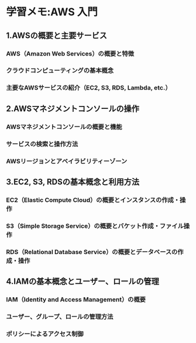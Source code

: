 # 学習メモ:AWS 入門
## 1.AWSの概要と主要サービス
### AWS（Amazon Web Services）の概要と特徴
### クラウドコンピューティングの基本概念
### 主要なAWSサービスの紹介（EC2, S3, RDS, Lambda, etc.）

## 2.AWSマネジメントコンソールの操作
### AWSマネジメントコンソールの概要と機能
### サービスの検索と操作方法
### AWSリージョンとアベイラビリティーゾーン

## 3.EC2, S3, RDSの基本概念と利用方法
### EC2（Elastic Compute Cloud）の概要とインスタンスの作成・操作
### S3（Simple Storage Service）の概要とバケット作成・ファイル操作
### RDS（Relational Database Service）の概要とデータベースの作成・操作

## 4.IAMの基本概念とユーザー、ロールの管理
### IAM（Identity and Access Management）の概要
### ユーザー、グループ、ロールの管理方法
### ポリシーによるアクセス制御
